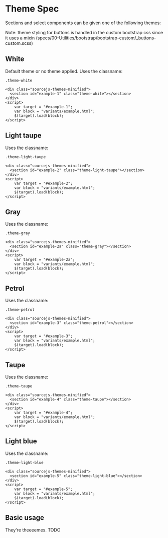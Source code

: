 ﻿# Theme Spec

Sections and select components can be given one of the following themes:

Note: theme styling for buttons is handled in the custom bootstrap css since it uses a mixin (specs/00-Utilities/bootstrap/bootstrap-custom/_buttons-custom.scss)

## White
Default theme or no theme applied.
Uses the classname:
```
.theme-white
```

```example
<div class="sourcejs-themes-minified">
  <section id="example-1" class="theme-white"></section>
</div>
<script>
	var target = "#example-1";
	var block = "variants/example.html";
	$(target).load(block);
</script>
```

## Light taupe

Uses the classname:
```
.theme-light-taupe
```

```example
<div class="sourcejs-themes-minified">
  <section id="example-2" class="theme-light-taupe"></section>
</div>
<script>
	var target = "#example-2";
	var block = "variants/example.html";
	$(target).load(block);
</script>
```

## Gray

Uses the classname:
```
.theme-gray
```

```example
<div class="sourcejs-themes-minified">
  <section id="example-2a" class="theme-gray"></section>
</div>
<script>
	var target = "#example-2a";
	var block = "variants/example.html";
	$(target).load(block);
</script>
```


## Petrol

Uses the classname:
```
.theme-petrol
```

```example
<div class="sourcejs-themes-minified">
  <section id="example-3" class="theme-petrol"></section>
</div>
<script>
	var target = "#example-3";
	var block = "variants/example.html";
	$(target).load(block);
</script>
```



## Taupe

Uses the classname:
```
.theme-taupe
```

```example
<div class="sourcejs-themes-minified">
  <section id="example-4" class="theme-taupe"></section>
</div>
<script>
	var target = "#example-4";
	var block = "variants/example.html";
	$(target).load(block);
</script>
```




## Light blue

Uses the classname:
```
.theme-light-blue
```

```example
<div class="sourcejs-themes-minified">
  <section id="example-5" class="theme-light-blue"></section>
</div>
<script>
	var target = "#example-5";
	var block = "variants/example.html";
	$(target).load(block);
</script>
```


## Basic usage
They're theeeemes. TODO
